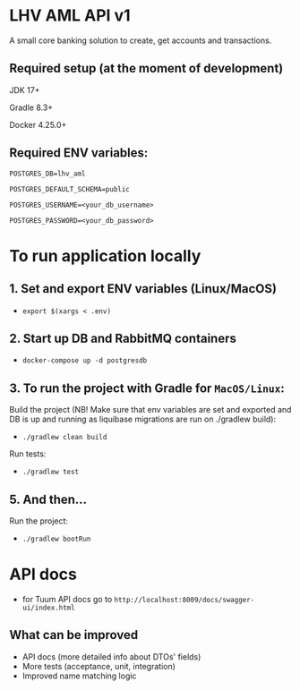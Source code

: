 # LHV AML API v1

A small core banking solution to create, get accounts and transactions.

## Required setup (at the moment of development)
JDK 17+

Gradle 8.3+

Docker 4.25.0+

## Required ENV variables:

`POSTGRES_DB=lhv_aml`

`POSTGRES_DEFAULT_SCHEMA=public`

`POSTGRES_USERNAME=<your_db_username>`

`POSTGRES_PASSWORD=<your_db_password>`


# To run application locally

## 1. Set and export ENV variables (Linux/MacOS)
* `export $(xargs < .env)`

## 2. Start up DB and RabbitMQ containers
* `docker-compose up -d postgresdb`

## 3. To run the project with Gradle for `MacOS/Linux`:
Build the project (NB! Make sure that env variables are set and exported and DB is up and running as liquibase migrations are run on ./gradlew build):
* `./gradlew clean build` 

Run tests:
* `./gradlew test`

## 5. And then...
Run the project:
* `./gradlew bootRun`


# API docs
* for Tuum API docs go to `http://localhost:8009/docs/swagger-ui/index.html`


## What can be improved
* API docs (more detailed info about DTOs' fields)
* More tests (acceptance, unit, integration)
* Improved name matching logic
